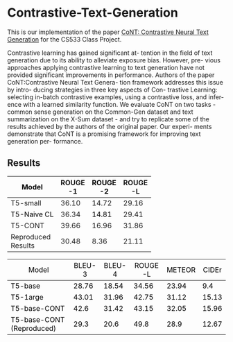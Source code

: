 # Contrastive-Text-Generation  

This is our implementation of the paper [CoNT: Contrastive Neural Text Generation](https://arxiv.org/pdf/2205.14690.pdf) for the CS533 Class Project.

Contrastive learning has gained significant at- tention in the field of text generation due to its ability to alleviate exposure bias. However, pre- vious approaches applying contrastive learning to text generation have not provided significant improvements in performance. Authors of the paper CoNT:Contrastive Neural Text Genera- tion framework addresses this issue by intro- ducing strategies in three key aspects of Con- trastive Learning: selecting in-batch contrastive examples, using a contrastive loss, and infer- ence with a learned similarity function. We evaluate CoNT on two tasks - common sense generation on the Common-Gen dataset and text summarization on the X-Sum dataset - and try to replicate some of the results achieved by the authors of the original paper. Our experi- ments demonstrate that CoNT is a promising framework for improving text generation per- formance.


## Results


<table class="tg">
<thead>
  <tr>
    <th class="tg-c3ow"><span style="text-decoration:none;color:#000;background-color:transparent">Model</span></th>
    <th class="tg-c3ow"><span style="text-decoration:none">ROUGE</span><br>-1</th>
    <th class="tg-c3ow"><span style="text-decoration:none;color:#000;background-color:transparent">ROUGE</span><br><span style="color:#000">-2</span></th>
    <th class="tg-c3ow"><span style="text-decoration:none">ROUGE</span><br>-L</th>
  </tr>
</thead>
<tbody>
  <tr>
    <td class="tg-c3ow"><span style="font-weight:400;font-style:normal;text-decoration:none">T5-small</span><br></td>
    <td class="tg-c3ow">36.10</td>
    <td class="tg-c3ow"><span style="font-weight:400;font-style:normal;text-decoration:none">14.72</span></td>
    <td class="tg-c3ow">29.16</td>
  </tr>
  <tr>
    <td class="tg-c3ow"><span style="text-decoration:none;color:#000;background-color:transparent">T5-Naive CL</span></td>
    <td class="tg-c3ow"><span style="font-weight:normal;font-style:normal">36.34</span></td>
    <td class="tg-c3ow"><span style="text-decoration:none;color:#000;background-color:transparent">14.81</span></td>
    <td class="tg-c3ow"><span style="font-weight:400;font-style:normal;text-decoration:none">29.41</span></td>
  </tr>
  <tr>
    <td class="tg-qaub">T5-CONT</td>
    <td class="tg-qaub">39.66 <br></td>
    <td class="tg-qaub"><span style="font-weight:400;font-style:normal;text-decoration:none">16.96</span></td>
    <td class="tg-c3ow"><span style="font-weight:400;font-style:normal;text-decoration:none">31.86</span></td>
  </tr>
  <tr>
    <td class="tg-ncgp">Reproduced <br>Results</td>
    <td class="tg-ncgp"><span style="font-weight:400;font-style:normal;text-decoration:none">30.48</span></td>
    <td class="tg-ncgp">8.36</td>
    <td class="tg-ncgp"><span style="font-weight:400;font-style:normal;text-decoration:none">21.11</span><br></td>
  </tr>
</tbody>
</table>


<table class="tg">
<thead>
  <tr>
    <th class="tg-za14"><span style="font-weight:400;font-style:normal;text-decoration:none;color:black">Model</span></th>
    <th class="tg-za14"><span style="font-weight:400;font-style:normal;text-decoration:none;color:black">BLEU-3</span></th>
    <th class="tg-za14"><span style="font-weight:400;font-style:normal;text-decoration:none;color:black">BLEU-4</span></th>
    <th class="tg-za14"><span style="font-weight:400;font-style:normal;text-decoration:none;color:black">ROUGE -L</span></th>
    <th class="tg-7zrl"><span style="font-weight:400;font-style:normal;text-decoration:none;color:black">METEOR</span></th>
    <th class="tg-7zrl"><span style="font-weight:400;font-style:normal;text-decoration:none;color:black">CIDEr</span></th>
  </tr>
</thead>
<tbody>
  <tr>
    <td class="tg-za14"><span style="font-weight:400;font-style:normal;text-decoration:none;color:black">T5-base</span></td>
    <td class="tg-za14"><span style="font-weight:400;font-style:normal;text-decoration:none;color:black">28.76</span></td>
    <td class="tg-za14"><span style="font-weight:400;font-style:normal;text-decoration:none;color:black">18.54</span></td>
    <td class="tg-za14"><span style="font-weight:400;font-style:normal;text-decoration:none;color:black">34.56</span></td>
    <td class="tg-7zrl"><span style="font-weight:400;font-style:normal;text-decoration:none;color:black">23.94</span></td>
    <td class="tg-7zrl"><span style="font-weight:400;font-style:normal;text-decoration:none;color:black">9.4</span></td>
  </tr>
  <tr>
    <td class="tg-za14"><span style="font-weight:400;font-style:normal;text-decoration:none;color:black">T5-1arge</span></td>
    <td class="tg-za14"><span style="font-weight:400;font-style:normal;text-decoration:none;color:black">43.01</span></td>
    <td class="tg-za14"><span style="font-weight:400;font-style:normal;text-decoration:none;color:black">31.96</span></td>
    <td class="tg-za14"><span style="font-weight:400;font-style:normal;text-decoration:none;color:black">42.75</span></td>
    <td class="tg-7zrl"><span style="font-weight:400;font-style:normal;text-decoration:none;color:black">31.12</span></td>
    <td class="tg-7zrl"><span style="font-weight:400;font-style:normal;text-decoration:none;color:black">15.13</span></td>
  </tr>
  <tr>
    <td class="tg-wr11"><span style="font-weight:400;font-style:normal;text-decoration:none;color:black">T5-base-CONT</span></td>
    <td class="tg-wr11"><span style="font-weight:400;font-style:normal;text-decoration:none;color:black">42.6</span></td>
    <td class="tg-wr11"><span style="font-weight:400;font-style:normal;text-decoration:none;color:black">31.42</span></td>
    <td class="tg-za14"><span style="font-weight:400;font-style:normal;text-decoration:none;color:black">43.15</span></td>
    <td class="tg-7zrl"><span style="font-weight:400;font-style:normal;text-decoration:none;color:black">32.05</span></td>
    <td class="tg-7zrl"><span style="font-weight:400;font-style:normal;text-decoration:none;color:black">15.96</span></td>
  </tr>
  <tr>
    <td class="tg-wxen"><span style="font-weight:400;font-style:normal;text-decoration:none;color:black">T5-base-CONT (Reproduced)</span></td>
    <td class="tg-wxen"><span style="font-weight:400;font-style:normal;text-decoration:none;color:black">29.3</span></td>
    <td class="tg-wxen"><span style="font-weight:400;font-style:normal;text-decoration:none;color:black">20.6</span></td>
    <td class="tg-wxen"><span style="font-weight:400;font-style:normal;text-decoration:none;color:black">49.8</span></td>
    <td class="tg-7zrl"><span style="font-weight:400;font-style:normal;text-decoration:none;color:black">28.9</span></td>
    <td class="tg-7zrl"><span style="font-weight:400;font-style:normal;text-decoration:none;color:black">12.67</span></td>
  </tr>
</tbody>
</table>


